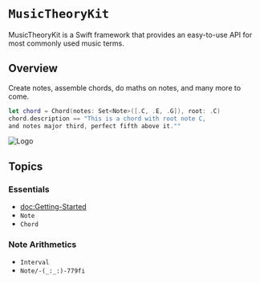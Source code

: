 # ``MusicTheoryKit``

MusicTheoryKit is a Swift framework that provides an easy-to-use API for most commonly used music terms.

## Overview

Create notes, assemble chords, do maths on notes, and many more to come.
```swift
let chord = Chord(notes: Set<Note>([.C, .E, .G]), root: .C)
chord.description == "This is a chord with root note C, 
and notes major third, perfect fifth above it.""
```

![Logo](Logo.png)

## Topics

### Essentials

- <doc:Getting-Started>
- ``Note``
- ``Chord``

### Note Arithmetics

- ``Interval``
- ``Note/-(_:_:)-779fi``
